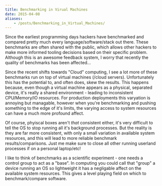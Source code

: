 ```yaml
---
title: Benchmarking in Virual Machines
date: 2015-04-08
aliases:
    - /posts/Benchmarking_in_Virtual_Machines/
---
```


Since the earliest programming days hackers have benchmarked and compared pretty much every language/software/stack out there. These benchmarks are often shared with the public, which allows other hackers to make more informed tooling decisions based on their specific problem. Although this is an awesome feedback system, I worry that recently the quality of benchmarks has been affected...

Since the recent shifts towards "Cloud" computing, I see a lot more of these benchmarks run on top of virtual machines (/cloud servers). Unfortunately this has the potential to, and often does, skew the results. This happens because, even though a virtual machine appears as a physical, separated device, it's really a shared environment - leading to inconsistent CPU/Memory/IO resources. For production deployments this varyation is annoying but managable, however when you're benchmarking and pushing something to the edge of it's limits, the varying access to system resources can have a much more profound affect.

Of course, phyiscal boxes aren't _that_ consistent either, it's very difficult to tell the OS to stop running all it's background processes. But the reality is they are far more consistent, with only a small variation in available system resources, and this will lead to more reliable benchmark results/comparisons. Just me make sure to close all other running userland processes if on a personal laptop/etc!

I like to think of benchmarks as a scientific experiment - one needs a control group to act as a "base". In computing you could call that "group" a device running an OS so lightweight it has a negligable affect on the available system resources. This gives a level playing field on which to benchmark/compare software.
